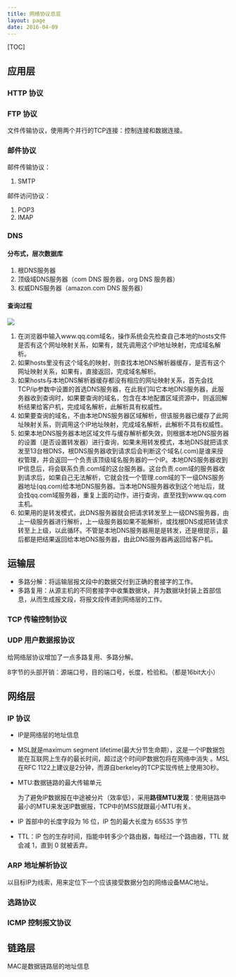 ```yaml
---
title: 网络协议总览
layout: page
date: 2016-04-09
---
```

[TOC]

## 应用层

### HTTP 协议

### FTP 协议
文件传输协议，使用两个并行的TCP连接：控制连接和数据连接。

### 邮件协议

邮件传输协议：

1. SMTP

邮件访问协议：

1. POP3
2. IMAP

### DNS
#### 分布式，层次数据库
1. 根DNS服务器
2. 顶级域DNS服务器（com DNS 服务器，org DNS 服务器）
3. 权威DNS服务器（amazon.com DNS 服务器）

#### 查询过程
![](http://7xjtfr.com1.z0.glb.clouddn.com/175333937.jpg)

1. 在浏览器中输入www.qq.com域名，操作系统会先检查自己本地的hosts文件是否有这个网址映射关系，如果有，就先调用这个IP地址映射，完成域名解析。
2. 如果hosts里没有这个域名的映射，则查找本地DNS解析器缓存，是否有这个网址映射关系，如果有，直接返回，完成域名解析。
3. 如果hosts与本地DNS解析器缓存都没有相应的网址映射关系，首先会找TCP/ip参数中设置的首选DNS服务器，在此我们叫它本地DNS服务器，此服务器收到查询时，如果要查询的域名，包含在本地配置区域资源中，则返回解析结果给客户机，完成域名解析，此解析具有权威性。
4. 如果要查询的域名，不由本地DNS服务器区域解析，但该服务器已缓存了此网址映射关系，则调用这个IP地址映射，完成域名解析，此解析不具有权威性。
5. 如果本地DNS服务器本地区域文件与缓存解析都失效，则根据本地DNS服务器的设置（是否设置转发器）进行查询，如果未用转发模式，本地DNS就把请求发至13台根DNS，根DNS服务器收到请求后会判断这个域名(.com)是谁来授权管理，并会返回一个负责该顶级域名服务器的一个IP。本地DNS服务器收到IP信息后，将会联系负责.com域的这台服务器。这台负责.com域的服务器收到请求后，如果自己无法解析，它就会找一个管理.com域的下一级DNS服务器地址(qq.com)给本地DNS服务器。当本地DNS服务器收到这个地址后，就会找qq.com域服务器，重复上面的动作，进行查询，直至找到www.qq.com主机。
6. 如果用的是转发模式，此DNS服务器就会把请求转发至上一级DNS服务器，由上一级服务器进行解析，上一级服务器如果不能解析，或找根DNS或把转请求转至上上级，以此循环。不管是本地DNS服务器用是是转发，还是根提示，最后都是把结果返回给本地DNS服务器，由此DNS服务器再返回给客户机。

## 运输层

- 多路分解：将运输层报文段中的数据交付到正确的套接字的工作。
- 多路复用：从源主机的不同套接字中收集数据块，并为数据块封装上首部信息，从而生成报文段，将报文段传递到网络层的工作。
### TCP 传输控制协议

### UDP 用户数据报协议
给网络层协议增加了一点多路复用、多路分解。

8字节的头部开销：源端口号，目的端口号，长度，检验和。（都是16bit大小）


## 网络层

### IP 协议
- IP是网络层的地址信息
- MSL就是maximum segment lifetime(最大分节生命期），这是一个IP数据包能在互联网上生存的最长时间，超过这个时间IP数据包将在网络中消失 。MSL在RFC 1122上建议是2分钟，而源自berkeley的TCP实现传统上使用30秒。
- MTU:数据链路的最大传输单元

    为了避免IP数据报在中途被分片（效率低），采用**路径MTU发现**：使用链路中最小的MTU来发送IP数据报，TCP中的MSS就跟最小MTU有关。

- IP 首部中的长度字段为 16 位，IP 包的最大长度为 65535  字节
- TTL：IP 包的生存时间，指能中转多少个路由器，每经过一个路由器，TTL 就会减 1，直到 0 就被丢弃。

### ARP 地址解析协议

以目标IP为线索，用来定位下一个应该接受数据分包的网络设备MAC地址。
### 选路协议

### ICMP 控制报文协议

## 链路层
MAC是数据链路层的地址信息